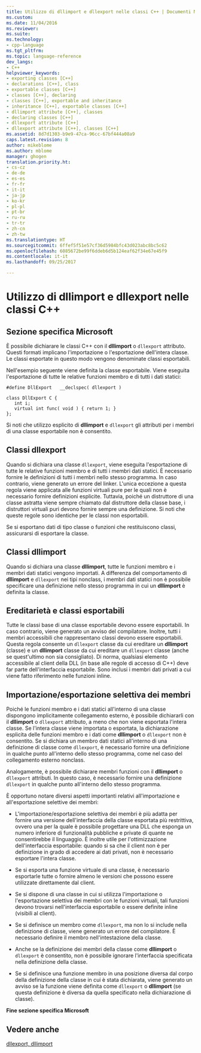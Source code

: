 ```yaml
---
title: Utilizzo di dllimport e dllexport nelle classi C++ | Documenti Microsoft
ms.custom: 
ms.date: 11/04/2016
ms.reviewer: 
ms.suite: 
ms.technology:
- cpp-language
ms.tgt_pltfrm: 
ms.topic: language-reference
dev_langs:
- C++
helpviewer_keywords:
- exporting classes [C++]
- declarations [C++], class
- exportable classes [C++]
- classes [C++], declaring
- classes [C++], exportable and inheritance
- inheritance [C++], exportable classes [C++]
- dllimport attribute [C++], classes
- declaring classes [C++]
- dllexport attribute [C++]
- dllexport attribute [C++], classes [C++]
ms.assetid: 8d7d1303-b9e9-47ca-96cc-67bf444a08a9
caps.latest.revision: 8
author: mikeblome
ms.author: mblome
manager: ghogen
translation.priority.ht:
- cs-cz
- de-de
- es-es
- fr-fr
- it-it
- ja-jp
- ko-kr
- pl-pl
- pt-br
- ru-ru
- tr-tr
- zh-cn
- zh-tw
ms.translationtype: HT
ms.sourcegitcommit: 6ffef5f51e57cf36d5984bfc43d023abc8bc5c62
ms.openlocfilehash: 6085672be99f6ddeb6d5b124eaf62f34e67e45f9
ms.contentlocale: it-it
ms.lasthandoff: 09/25/2017

---
```

# <a name="using-dllimport-and-dllexport-in-c-classes"></a>Utilizzo di dllimport e dllexport nelle classi C++
## <a name="microsoft-specific"></a>Sezione specifica Microsoft  
 È possibile dichiarare le classi C++ con il **dllimport** o `dllexport` attributo. Questi formati implicano l'importazione o l'esportazione dell'intera classe. Le classi esportate in questo modo vengono denominate classi esportabili.  
  
 Nell'esempio seguente viene definita la classe esportabile. Viene eseguita l'esportazione di tutte le relative funzioni membro e di tutti i dati statici:  
  
```  
#define DllExport   __declspec( dllexport )  
  
class DllExport C {  
   int i;  
   virtual int func( void ) { return 1; }  
};  
```  
  
 Si noti che utilizzo esplicito di **dllimport** e `dllexport` gli attributi per i membri di una classe esportabile non è consentito.  
  
##  <a name="_pluslang_using_dllimport_and_dllexport_in_c2b2bdllexportclasses"></a>Classi dllexport  
 Quando si dichiara una classe `dllexport`, viene eseguita l'esportazione di tutte le relative funzioni membro e di tutti i membri dati statici. È necessario fornire le definizioni di tutti i membri nello stesso programma. In caso contrario, viene generato un errore del linker. L'unica eccezione a questa regola viene applicata alle funzioni virtuali pure per le quali non è necessario fornire definizioni esplicite. Tuttavia, poiché un distruttore di una classe astratta viene sempre chiamato dal distruttore della classe base, i distruttori virtuali puri devono fornire sempre una definizione. Si noti che queste regole sono identiche per le classi non esportabili.  
  
 Se si esportano dati di tipo classe o funzioni che restituiscono classi, assicurarsi di esportare la classe.  
  
##  <a name="_pluslang_dllexport_classesdllexportclasses"></a>Classi dllimport  
 Quando si dichiara una classe **dllimport**, tutte le funzioni membro e i membri dati statici vengono importati. A differenza del comportamento di **dllimport** e `dllexport` nei tipi nonclass, i membri dati statici non è possibile specificare una definizione nello stesso programma in cui un **dllimport** è definita la classe.  
  
##  <a name="_pluslang_using_dllimport_and_dllexport_in_c2b2binheritanceandexportableclasses"></a>Ereditarietà e classi esportabili  
 Tutte le classi base di una classe esportabile devono essere esportabili. In caso contrario, viene generato un avviso del compilatore. Inoltre, tutti i membri accessibili che rappresentano classi devono essere esportabili. Questa regola consente un `dllexport` classe da cui ereditare un **dllimport** (classe) e un **dllimport** classe da cui ereditare un `dllexport` classe (anche se quest'ultimo non sia consigliato). Di norma, qualsiasi elemento accessibile al client della DLL (in base alle regole di accesso di C++) deve far parte dell'interfaccia esportabile. Sono inclusi i membri dati privati a cui viene fatto riferimento nelle funzioni inline.  
  
##  <a name="_pluslang_using_dllimport_and_dllexport_in_c2b2bselectivememberimportexport"></a>Importazione/esportazione selettiva dei membri  
 Poiché le funzioni membro e i dati statici all'interno di una classe dispongono implicitamente collegamento esterno, è possibile dichiararli con il **dllimport** o `dllexport` attributo, a meno che non viene esportata l'intera classe. Se l'intera classe viene importata o esportata, la dichiarazione esplicita delle funzioni membro e i dati come **dllimport** o `dllexport` non è consentito. Se si dichiara un membro dati statici all'interno di una definizione di classe come `dllexport`, è necessario fornire una definizione in qualche punto all'interno dello stesso programma, come nel caso del collegamento esterno nonclass.  
  
 Analogamente, è possibile dichiarare membri funzioni con il **dllimport** o `dllexport` attributi. In questo caso, è necessario fornire una definizione `dllexport` in qualche punto all'interno dello stesso programma.  
  
 È opportuno notare diversi aspetti importanti relativi all'importazione e all'esportazione selettive dei membri:  
  
-   L'importazione/esportazione selettiva dei membri è più adatta per fornire una versione dell'interfaccia della classe esportata più restrittiva, ovvero una per la quale è possibile progettare una DLL che esponga un numero inferiore di funzionalità pubbliche e private di quante ne consentirebbe il linguaggio. È inoltre utile per l'ottimizzazione dell'interfaccia esportabile: quando si sa che il client non è per definizione in grado di accedere ai dati privati, non è necessario esportare l'intera classe.  
  
-   Se si esporta una funzione virtuale di una classe, è necessario esportarle tutte o fornire almeno le versioni che possono essere utilizzate direttamente dal client.  
  
-   Se si dispone di una classe in cui si utilizza l'importazione o l'esportazione selettiva dei membri con le funzioni virtuali, tali funzioni devono trovarsi nell'interfaccia esportabile o essere definite inline (visibili al client).  
  
-   Se si definisce un membro come `dllexport`, ma non lo si include nella definizione di classe, viene generato un errore del compilatore. È necessario definire il membro nell'intestazione della classe.  
  
-   Anche se la definizione dei membri della classe come **dllimport** o `dllexport` è consentito, non è possibile ignorare l'interfaccia specificata nella definizione della classe.  
  
-   Se si definisce una funzione membro in una posizione diversa dal corpo della definizione della classe in cui è stata dichiarata, viene generato un avviso se la funzione viene definita come `dllexport` o **dllimport** (se questa definizione è diversa da quella specificato nella dichiarazione di classe).  
  
**Fine sezione specifica Microsoft**  
  
## <a name="see-also"></a>Vedere anche  
 [dllexport, dllimport](../cpp/dllexport-dllimport.md)
